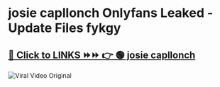 
 # josie capllonch Onlyfans Leaked - Update Files fykgy

## <h2><a href="https://clipsfans.com/josie_capllonch&ref=git">🔗 Click to LINKS ⏩⏩ 👉 🟢 josie capllonch </a></h2>

<a href="https://clipsfans.com/josie_capllonch&ref=git" rel="nofollow" data-target="animated-image.originalLink"><img src="https://i.ibb.co.com/xMMVF88/686577567.gif" alt="Viral Video Original" style="max-width: 100%; display: inline-block;" data-target="animated-image.originalImage"></a>

